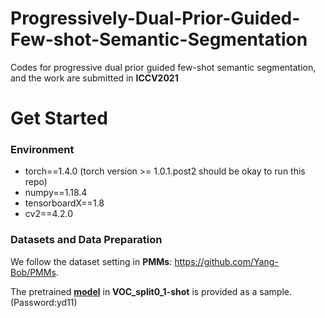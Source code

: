 # Progressively-Dual-Prior-Guided-Few-shot-Semantic-Segmentation
Codes for progressive dual prior guided few-shot semantic segmentation, and the work are submitted in **ICCV2021**


# Get Started

### Environment
+ torch==1.4.0 (torch version >= 1.0.1.post2 should be okay to run this repo)
+ numpy==1.18.4
+ tensorboardX==1.8
+ cv2==4.2.0



### Datasets and Data Preparation

We follow the dataset setting in **PMMs**: https://github.com/Yang-Bob/PMMs. 

The pretrained [**model**](https://pan.baidu.com/s/1qn_AhDbV5Q5XM-PpuKrNqQ) in **VOC_split0_1-shot** is provided as a sample. (Password:yd11)
